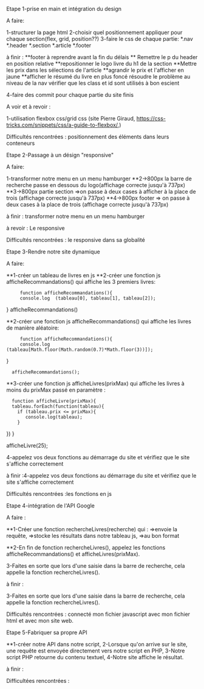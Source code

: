 


Etape 1-prise en main et intégration du design

A faire:

1-structurer la page html
2-choisir quel positionnement appliquer pour chaque section(flex, grid, position??)
3-faire le css de chaque partie:
         *.nav
         *.header
         *.section
         *.article
         *.footer

  à finir :     **footer à reprendre avant la fin du délais
                ** Remettre le p du header en position relative
                **repositionner le logo livre du h1 de la section
                **Mettre les prix dans les sélections de l'article 
                **agrandir le prix et l'afficher en jaune
                **afficher le résumé du livre en plus foncé
                résoudre le problème au niveau de la nav
                vérifier que les class et id sont utilisés à bon escient


4-faire des commit pour chaque partie du site finis

A voir et à revoir :

1-utilisation flexbox css/grid css (site Pierre Giraud, https://css-tricks.com/snippets/css/a-guide-to-flexbox/,)


Difficultés rencontrées : positionnement des éléments dans leurs conteneurs


Etape 2-Passage à un désign "responsive"

A faire:

1-transformer notre menu en un menu hamburger
**2->800px la barre de recherche passe en dessous du logo(affichage correcte jusqu'à 737px)
**3->800px partie section =>on passe à deux cases à afficher à la place de trois (affichage correcte jusqu'à 737px)
**4->800px footer => on passe à deux cases à la place de trois (affichage correcte jusqu'à 737px)

à finir :   transformer notre menu en un menu hamburger
            


à revoir :
Le responsive            

Difficultés rencontrées : le responsive dans sa globalité


Etape 3-Rendre notre site dynamique

A faire:

**1-créer un tableau de livres en js
**2-créer une fonction js afficheRecommandations() qui affiche les 3 premiers livres:

         function afficheRecommandations(){
         console.log  (tableau[0], tableau[1], tableau[2]);
}
         afficheRecommandations()

**2-créer une fonction js afficheRecommandations() qui affiche les livres de manière aléatoire:

         function afficheRecommandations(){
         console.log (tableau[Math.floor(Math.random(0.7)*Math.floor(3))]);
}

      afficheRecommandations();


**3-créer une fonction js afficheLivres(prixMax) qui affiche les livres à moins du prixMax passé en paramètre :

      function afficheLivre(prixMax){
      tableau.forEach(function(tableau){
        if (tableau.prix <= prixMax){
           console.log(tableau); 
        } 
 })
}

afficheLivre(25);


4-appelez vos deux fonctions au démarrage du site et vérifiez que le site s'affiche correctement


à finir :4-appelez vos deux fonctions au démarrage du site et vérifiez que le site s'affiche correctement



Difficultés rencontrées :les fonctions en js



Etape 4-intégration de l'API Google

A faire :

**1-Créer une fonction rechercheLivres(recherche) qui :
=>envoie la requête,
=>stocke les résultats dans notre tableau js,
=>au bon format

**2-En fin de fonction rechercheLivres(), appelez les fonctions afficheRecommandations() et afficheLivres(prixMax).

3-Faites en sorte que lors d'une saisie dans la barre de recherche, cela appelle la fonction rechercheLivres().


à finir :

3-Faites en sorte que lors d'une saisie dans la barre de recherche, cela appelle la fonction rechercheLivres().



Difficultés rencontrées :
connecté mon fichier javascript avec mon fichier html et avec mon site web.


Etape 5-Fabriquer sa propre API

**1-créer notre API dans notre script,
2-Lorsque qu'on arrive sur le site, une requête est envoyée directement vers notre script en PHP,
3-Notre script PHP retourne du contenu textuel,
4-Notre site affiche le résultat.



à finir :

Difficultées rencontrées :